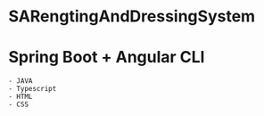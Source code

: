 # SARengtingAndDressingSystem

# Spring Boot + Angular CLI

```
- JAVA
- Typescript
- HTML
- CSS
```

